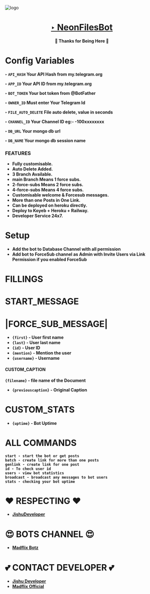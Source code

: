 <img src="https://graph.org/file/6f562f435ca55d1fe3b7a-8079bc1d92f7539a7f.jpg" alt="logo" target="/blank">

<h1 align="center">
 <b><a href="https://t.me/Neonfiles" target="/blank">‣ NeonFilesBot </a></>
</h1>

<p align="center">🩵 Thanks for Being Here 🩵</p>


# Config Variables

‣ `API_HASH` Your API Hash from my.telegram.org

‣ `APP_ID` Your API ID from my.telegram.org

‣ `BOT_TOKEN` Your bot token from @BotFather

‣ `OWNER_ID` Must enter Your Telegram Id

‣ `FILE_AUTO_DELETE` File auto delete, value in seconds

‣ `CHANNEL_ID` Your Channel ID eg:- -100xxxxxxxx

‣ `DB_URL` Your mongo db url

‣ `DB_NAME` Your mongo db session name


### FEATURES
- Fully customisable.
- Auto Delete Added.
- 3 Branch Available.
- main Branch Means 1 force subs.
- 2-force-subs Means 2 force subs.
- 4-force-subs Means 4 force subs.
- Customisable welcome & Forcesub messages.
- More than one Posts in One Link.
- Can be deployed on heroku directly.
- Deploy to Koyeb + Heroku + Railway.
- Developer Service 24x7.



# Setup

- Add the bot to Database Channel with all permission
- Add bot to ForceSub channel as Admin with Invite Users via Link Permission if you enabled ForceSub


# FILLINGS
# START_MESSAGE 
# |FORCE_SUB_MESSAGE|

* `{first}` - User first name
* `{last}` - User last name
* `{id}` - User ID
* `{mention}` - Mention the user
* `{username}` - Username

#### CUSTOM_CAPTION

 `{filename}` - file name of the Document
* `{previouscaption}` - Original Caption

# CUSTOM_STATS

* `{uptime}` - Bot Uptime


# ALL COMMANDS

```
start - start the bot or get posts
batch - create link for more than one posts
genlink - create link for one post
id - To check user id
users - view bot statistics
broadcast - broadcast any messages to bot users
stats - checking your bot uptime
```



# ❤️ RESPECTING ❤️
- [JishuDeveloper](https://github.com/JishuDeveloper)

# 😍 BOTS CHANNEL 😍
- [Madflix Botz](https://t.me/Madflix_Bots)

# 💕 CONTACT DEVELOPER 💕
- [Jishu Developer](https://t.me/JishuDeveloper)
- [Madflix Official](https://t.me/MadflixOfficials)
